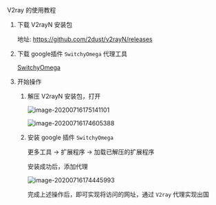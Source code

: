 V2ray 的使用教程

1. 下载 V2rayN 安装包

   地址: https://github.com/2dust/v2rayN/releases

2. 下载 google插件  `SwitchyOmega` 代理工具

   [SwitchyOmega](https://github.com/FelisCatus/SwitchyOmega/releases/tag/v2.5.20)

3. 开始操作

   1. 解压 V2rayN 安装包，打开

      ![image-20200716175141101](https://img.mupaie.com/image-20200716175141101.png)

      ![image-20200716174605388](https://img.mupaie.com/image-20200716174605388.png)

   2. 安装  google 插件 `SwitchyOmega`

      更多工具 -> 扩展程序 -> 加载已解压的扩展程序

      安装成功后，添加代理

      ![image-20200716174445993](https://img.mupaie.com/image-20200716174445993.png)

      完成上述操作后，即可实现将访问的网址，通过 `V2ray` 代理实现出国